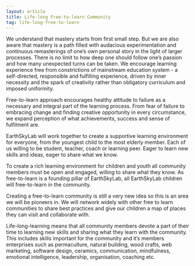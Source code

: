 ```yaml
---
layout: article
title: Life-long Free-to-learn Community
tag: life-long-free-to-learn
---
```

We understand that mastery starts from first small step. But we are also aware that mastery is a path filled with audacious experimentation and continuous remasterings of one’s own personal story in the light of larger processes. There is no limit to how deep one should follow one’s passion and how many unexpected turns can be taken. We encourage learning experience free from constrictions of mainstream education system - a self-directed, responsible and fulfilling experience, driven by inner necessity and the spark of creativity rather than obligatory curriculum and imposed uniformity. 

Free-to-learn approach encourages healthy attitude to failure as a necessary and integral part of the learning process. From fear of failure to embracing change and finding creative opportunity in every circumstance, we expand perception of what achievements, success and sense of fulfilment are. 

EarthSkyLab will work together to create a supportive learning environment for everyone, from the youngest child to the most elderly member. Each of us willing to be student, teacher, coach or learning peer. Eager to learn new skills and ideas, eager to share what we know.

To create a rich learning environment for children and youth all community members must be open and engaged, willing to share what they know. As free-to-learn is a founding pillar of EarthSkyLab, all EarthSkyLab children will free-to-learn in the community.

Creating a free-to-learn community is still a very new idea so this is an area we will be pioneers in. We will network widely with other free to learn communities to share best practices and give our children a map of places they can visit and collaborate with.

Life-long-learning means that all community members devote a part of their time to learning new skills and sharing what they learn with the community. This includes skills important for the community and it’s members enterprises such as permaculture, natural building, wood crafts, web marketing, software design, ceramics, communication, mindfulness, emotional intelligence, leadership, organisation, coaching etc.